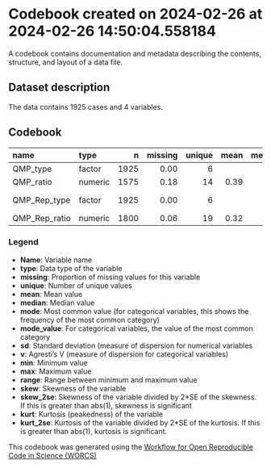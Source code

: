 Codebook created on 2024-02-26 at 2024-02-26 14:50:04.558184
================

A codebook contains documentation and metadata describing the contents,
structure, and layout of a data file.

## Dataset description

The data contains 1925 cases and 4 variables.

## Codebook

| name          | type    |    n | missing | unique | mean | median |   mode | mode_value      |   sd |   v |  min |  max | range | skew | skew_2se |  kurt | kurt_2se |
|:--------------|:--------|-----:|--------:|-------:|-----:|-------:|-------:|:----------------|-----:|----:|-----:|-----:|------:|-----:|---------:|------:|---------:|
| QMP_type      | factor  | 1925 |    0.00 |      6 |      |        | 385.00 | Def. Ratio      |      | 0.8 |      |      |       |      |          |       |          |
| QMP_ratio     | numeric | 1575 |    0.18 |     14 | 0.39 |   0.34 |   0.34 |                 | 0.37 |     | 0.01 | 0.99 |  0.99 | 0.41 |     3.34 | -1.29 |    -5.22 |
| QMP_Rep_type  | factor  | 1925 |    0.00 |      6 |      |        | 385.00 | Rep. Def. Ratio |      | 0.8 |      |      |       |      |          |       |          |
| QMP_Rep_ratio | numeric | 1800 |    0.06 |     19 | 0.32 |   0.20 |   0.20 |                 | 0.35 |     | 0.01 | 0.99 |  0.99 | 0.73 |     6.34 | -0.81 |    -3.51 |

### Legend

- **Name**: Variable name
- **type**: Data type of the variable
- **missing**: Proportion of missing values for this variable
- **unique**: Number of unique values
- **mean**: Mean value
- **median**: Median value
- **mode**: Most common value (for categorical variables, this shows the
  frequency of the most common category)
- **mode_value**: For categorical variables, the value of the most
  common category
- **sd**: Standard deviation (measure of dispersion for numerical
  variables
- **v**: Agresti’s V (measure of dispersion for categorical variables)
- **min**: Minimum value
- **max**: Maximum value
- **range**: Range between minimum and maximum value
- **skew**: Skewness of the variable
- **skew_2se**: Skewness of the variable divided by 2\*SE of the
  skewness. If this is greater than abs(1), skewness is significant
- **kurt**: Kurtosis (peakedness) of the variable
- **kurt_2se**: Kurtosis of the variable divided by 2\*SE of the
  kurtosis. If this is greater than abs(1), kurtosis is significant.

This codebook was generated using the [Workflow for Open Reproducible
Code in Science (WORCS)](https://osf.io/zcvbs/)
